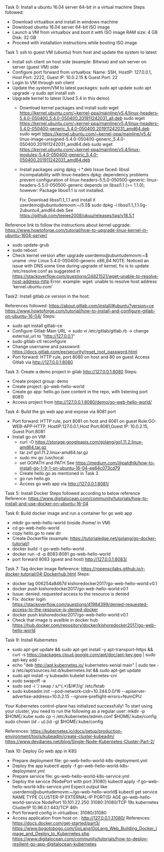Task 0: Install a ubuntu 16.04 server 64-bit in a virtual machine
Steps followed:
* Download virtualbox and install in windows machine
* Download ubuntu 16.04 server 64-bit ISO image
* Launch a VM from virtualbox and boot it with ISO image
  RAM size: 4 GB
  Disk: 32 GB
* Proceed with installation instructions while booting ISO image

Task 1: ssh to guest VM (ubuntu) from host and update the system to latest
* Install ssh client on host side (example: Bitwise) and ssh server on server (guest VM) side
* Configure port forward from virtualbox:
  Name: SSH, HostIP: 127.0.0.1, Host Port: 2222, Guest IP: 10.0.2.15 & Guest Port: 22
* Login to VM through ssh client
* Update the system/VM to latest packages:
  sudo apt update
  sudo apt upgrade -y
  sudo apt install ssh
* Upgrade kernel to latest (Used 5.4 in this demo)
  * Download kernel packages and install
     sudo wget https://kernel.ubuntu.com/~kernel-ppa/mainline/v5.4/linux-headers-5.4.0-050400_5.4.0-050400.201911242031_all.deb
     sudo wget https://kernel.ubuntu.com/~kernel-ppa/mainline/v5.4/linux-headers-5.4.0-050400-generic_5.4.0-050400.201911242031_amd64.deb
     sudo wget https://kernel.ubuntu.com/~kernel-ppa/mainline/v5.4/ linux-image-unsigned-5.4.0-050400-generic_5.4.0-050400.201911242031_amd64.deb
     sudo wget https://kernel.ubuntu.com/~kernel-ppa/mainline/v5.4/linux-modules-5.4.0-050400-generic_5.4.0-050400.201911242031_amd64.deb
  * Install packages using dpkg -i *.deb
     Issue faced: libssl incompatability with linux-headers
	 dpkg: dependency problems prevent configuration of linux-headers-5.5.0-050500-generic:
     linux-headers-5.5.0-050500-generic depends on libssl1.1 (>= 1.1.0); however:
     Package libssl1.1 is not installed.

	 Fix: Download libssl1.1_1.1 and install it
	 userdemo@ubuntudemovm:~/5.5$ sudo dpkg -i libssl1.1_1.1.0g-2ubuntu4_amd64.deb
     See https://github.com/teejee2008/ukuu/releases/tag/v18.5.1

Reference link to follow the instructions about kernel upgrade:
https://www.howtoforge.com/tutorial/how-to-upgrade-linux-kernel-in-ubuntu-1604-server/

  * sudo update-grub
  * sudo reboot
  * Check kernel version after upgrade
     userdemo@ubuntudemovm:~$ uname -msr
     Linux 5.4.0-050400-generic x86_64
NOTE: Noticed an issue with DNS some time during upgrade of kernel, fix is to update /etc/resolve.conf as suggested in
https://stackoverflow.com/questions/24821521/wget-unable-to-resolve-host-address-http
Error: example: wget: unable to resolve host address ‘kernel.ubuntu.com’


Task2: Install gitlab.ce version in the host:

References followed:
https://about.gitlab.com/install/#ubuntu?version=ce
https://www.howtoforge.com/tutorial/how-to-install-and-configure-gitlab-on-ubuntu-16-04/
Steps:
 * sudo apt install gitlab-ce
 * Configure Gitlab Main URL -> sudo vi /etc/gitlab/gitlab.rb -> change external_url to "http://127.0.0.1"
 * sudo gitlab-ctl reconfigure
 * Change username and password:
 https://docs.gitlab.com/ee/security/reset_root_password.html
 * Port forward: HTTP rule, port 8080 on host and 80 on guest
Access Gitlab via http://127.0.0.1:8080

Task 3: Create a demo project in gilab http://127.0.0.1:8080
Steps:
* Create project group: demo
* Create project: go-web-hello-world
* Create go app: hello.go (see content in the repo, with listening port 8081)
* Access project from http://127.0.0.1:8080/demo/go-web-hello-world/

Task 4: Build the go web app and expose via 8081 port
 * Port forward: HTTP rule, port 8081 on host and 8081 on guest
   Rule:GO-WEB-APP-HTTP, HostIP:127.0.0.1,Host Port:8081,Guest IP: 10.0.2.15, Guest Port:8081
 * Install go on VM:
   * curl -O https://storage.googleapis.com/golang/go1.11.2.linux-amd64.tar.gz
   * tar zxf go1.11.2.linux-amd64.tar.gz
   * sudo mv go /usr/local
   * set GOPATH and PATH See https://medium.com/@patdhlk/how-to-install-go-1-9-1-on-ubuntu-16-04-ee64c073cd79
   * Create hello.go as mentioned in Task 3
   * go run hello.go
   * Access go web app via http://127.0.0.1:8081/
 
Task 5: Install Docker
Steps followed according to below reference
Reference:
https://www.digitalocean.com/community/tutorials/how-to-install-and-use-docker-on-ubuntu-16-04

Task 6: Build docker image and run a container for go web app
 * mkdir go-web-hello-world (inside /home/<user> in VM)
 * cd go-web-hello-world
 * copy hello.go to new dir
 * Create Dockerfile (example: https://tutorialedge.net/golang/go-docker-tutorial/)
 * docker build -t go-web-hello-world .
 * docker run -d -p 8083:8081 go-web-hello-world
 * port forward 8083 (guest and host)
 http://127.0.0.1:8083/

Task 7: Tag docker image
Reference:
https://ropenscilabs.github.io/r-docker-tutorial/04-Dockerhub.html
Steps:
* docker tag 006254a8467d kishoredocker2017/go-web-hello-world:v0.1
* docker push kishoredocker2017/go-web-hello-world:v0.1
* Issue: denied: requested access to the resource is denied
* Fix: docker login   https://stackoverflow.com/questions/41984399/denied-requested-access-to-the-resource-is-denied-docker
* docker push kishoredocker2017/go-web-hello-world:v0.1
* Check that image is availble in docker hub
https://hub.docker.com/repository/docker/kishoredocker2017/go-web-hello-world


Task 9: Install Kubernetes
* sudo apt-get update && sudo apt-get install -y apt-transport-https && curl -s https://packages.cloud.google.com/apt/doc/apt-key.gpg | sudo apt-key add -
* echo "deb http://apt.kubernetes.io/ kubernetes-xenial main" | sudo tee -a /etc/apt/sources.list.d/kubernetes.list && sudo apt-get update
* sudo apt install -y kubeadm  kubelet kubernetes-cni
* sudo swapoff -a
* sudo sed -i '/ swap / s/^\(.*\)$/#\1/g' /etc/fstab
* sudo kubeadm init --pod-network-cidr=10.244.0.0/16 --apiserver-advertise-address=10.0.2.15 --ignore-preflight-errors=NumCPU

Your Kubernetes control-plane has initialized successfully!
To start using your cluster, you need to run the following as a regular user:
  mkdir -p $HOME/.kube
  sudo cp -i /etc/kubernetes/admin.conf $HOME/.kube/config
  sudo chown $(id -u):$(id -g) $HOME/.kube/config

References:
https://kubernetes.io/docs/setup/production-environment/tools/kubeadm/create-cluster-kubeadm/
https://www.devdiaries.net/blog/Single-Node-Kubernetes-Cluster-Part-2/

Task 10: Deploy Go web app in K8S
* Prepare deployment file: go-web-hello-world-k8s-deployment.yml
* Deploy the app
  kubectl apply -f go-web-hello-world-k8s-deployment.yml
* Prepare service file: go-web-hello-world-k8s-service.yml
* Deploy the service (NodePort with port 31080)
  kubectl apply -f go-web-hello-world-k8s-service.yml
  Expect output like
userdemo@ubuntudemovm:~/go-web-hello-world$ kubectl get service
NAME                         TYPE        CLUSTER-IP      EXTERNAL-IP   PORT(S)           AGE
go-web-hello-world-service   NodePort    10.101.22.250   <none>        31080:31080/TCP   19s
kubernetes                   ClusterIP   10.96.0.1       <none>        443/TCP           46h
* Port forward config in virtualbox: 31080/31080
* Access application from host on : http://127.0.0.1:31080/
References:
https://docs.docker.com/get-started/part3/
https://www.bogotobogo.com/GoLang/GoLang_Web_Building_Docker_Image_and_Deploy_to_Kubernetes.php
https://www.digitalocean.com/community/tutorials/how-to-deploy-resilient-go-app-digitalocean-kubernetes


